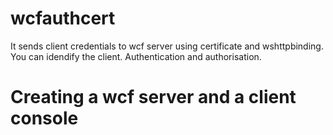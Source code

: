 # wcfauthcert
It sends client credentials to wcf server using certificate and wshttpbinding. You can idendify the client. Authentication and authorisation.

# Creating a wcf server and a client console
